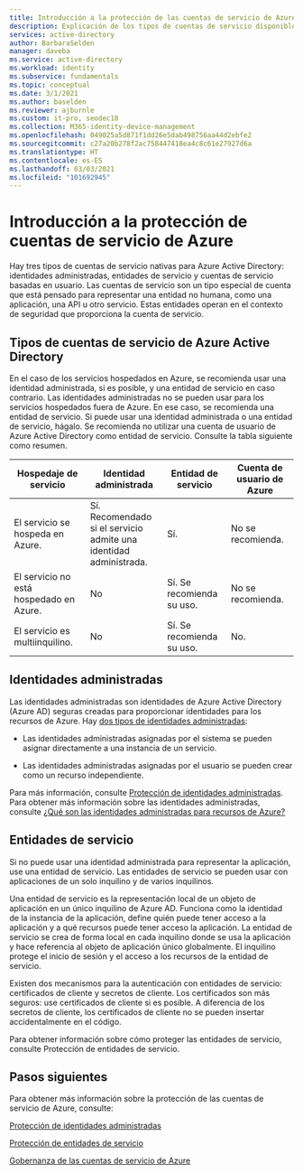 ```yaml
---
title: Introducción a la protección de las cuentas de servicio de Azure Active Directory
description: Explicación de los tipos de cuentas de servicio disponibles en Azure Active Directory.
services: active-directory
author: BarbaraSelden
manager: daveba
ms.service: active-directory
ms.workload: identity
ms.subservice: fundamentals
ms.topic: conceptual
ms.date: 3/1/2021
ms.author: baselden
ms.reviewer: ajburnle
ms.custom: it-pro, seodec18
ms.collection: M365-identity-device-management
ms.openlocfilehash: 049025a5d871f1dd26e5dab498756aa44d2ebfe2
ms.sourcegitcommit: c27a20b278f2ac758447418ea4c8c61e27927d6a
ms.translationtype: HT
ms.contentlocale: es-ES
ms.lasthandoff: 03/03/2021
ms.locfileid: "101692945"
---
```

# <a name="introduction-to-securing-azure-service-accounts"></a>Introducción a la protección de cuentas de servicio de Azure

Hay tres tipos de cuentas de servicio nativas para Azure Active Directory: identidades administradas, entidades de servicio y cuentas de servicio basadas en usuario. Las cuentas de servicio son un tipo especial de cuenta que está pensado para representar una entidad no humana, como una aplicación, una API u otro servicio. Estas entidades operan en el contexto de seguridad que proporciona la cuenta de servicio. 

## <a name="types-of-azure-active-directory-service-accounts"></a>Tipos de cuentas de servicio de Azure Active Directory

En el caso de los servicios hospedados en Azure, se recomienda usar una identidad administrada, si es posible, y una entidad de servicio en caso contrario. Las identidades administradas no se pueden usar para los servicios hospedados fuera de Azure. En ese caso, se recomienda una entidad de servicio. Si puede usar una identidad administrada o una entidad de servicio, hágalo. Se recomienda no utilizar una cuenta de usuario de Azure Active Directory como entidad de servicio. Consulte la tabla siguiente como resumen.
 

| Hospedaje de servicio| Identidad administrada| Entidad de servicio| Cuenta de usuario de Azure |
| - | - | - | - |
|El servicio se hospeda en Azure.| Sí. <br>Recomendado si el servicio <br>admite una identidad administrada.| Sí.| No se recomienda. |
| El servicio no está hospedado en Azure.| No| Sí. Se recomienda su uso.| No se recomienda. |
| El servicio es multiinquilino.| No| Sí. Se recomienda su uso.| No. |


## <a name="managed-identities"></a>Identidades administradas

Las identidades administradas son identidades de Azure Active Directory (Azure AD) seguras creadas para proporcionar identidades para los recursos de Azure. Hay [dos tipos de identidades administradas](https://docs.microsoft.com/azure/active-directory/managed-identities-azure-resources/overview#managed-identity-types): 
 
* Las identidades administradas asignadas por el sistema se pueden asignar directamente a una instancia de un servicio. 

* Las identidades administradas asignadas por el usuario se pueden crear como un recurso independiente. 

Para más información, consulte [Protección de identidades administradas](service-accounts-managed-identities.md). Para obtener más información sobre las identidades administradas, consulte [¿Qué son las identidades administradas para recursos de Azure?](https://docs.microsoft.com/azure/active-directory/managed-identities-azure-resources/overview)

## <a name="service-principals"></a>Entidades de servicio

Si no puede usar una identidad administrada para representar la aplicación, use una entidad de servicio. Las entidades de servicio se pueden usar con aplicaciones de un solo inquilino y de varios inquilinos. 

Una entidad de servicio es la representación local de un objeto de aplicación en un único inquilino de Azure AD. Funciona como la identidad de la instancia de la aplicación, define quién puede tener acceso a la aplicación y a qué recursos puede tener acceso la aplicación. La entidad de servicio se crea de forma local en cada inquilino donde se usa la aplicación y hace referencia al objeto de aplicación único globalmente. El inquilino protege el inicio de sesión y el acceso a los recursos de la entidad de servicio.

Existen dos mecanismos para la autenticación con entidades de servicio: certificados de cliente y secretos de cliente. Los certificados son más seguros: use certificados de cliente si es posible. A diferencia de los secretos de cliente, los certificados de cliente no se pueden insertar accidentalmente en el código.

Para obtener información sobre cómo proteger las entidades de servicio, consulte Protección de entidades de servicio.

 
## <a name="next-steps"></a>Pasos siguientes


Para obtener más información sobre la protección de las cuentas de servicio de Azure, consulte:

[Protección de identidades administradas](service-accounts-managed-identities.md)

[Protección de entidades de servicio](service-accounts-principal.md)

[Gobernanza de las cuentas de servicio de Azure](service-accounts-governing-azure.md)



